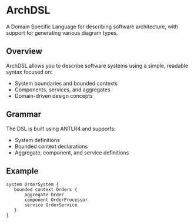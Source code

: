 # ArchDSL

A Domain Specific Language for describing software architecture, with support for generating various diagram types.

## Overview

ArchDSL allows you to describe software systems using a simple, readable syntax focused on:
- System boundaries and bounded contexts
- Components, services, and aggregates
- Domain-driven design concepts

## Grammar

The DSL is built using ANTLR4 and supports:
- System definitions
- Bounded context declarations  
- Aggregate, component, and service definitions

## Example

```archdsl
system OrderSystem {
   bounded context Orders {
       aggregate Order
       component OrderProcessor
       service OrderService
   }
}